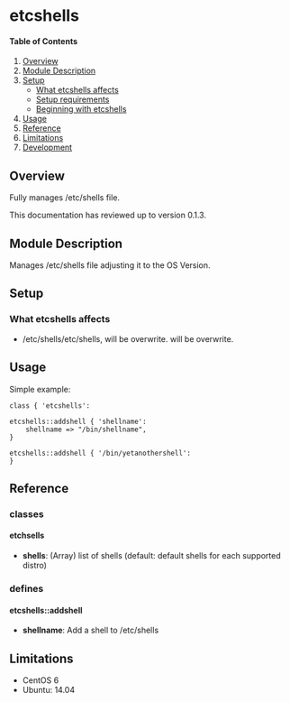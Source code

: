 # etcshells

#### Table of Contents

1. [Overview](#overview)
2. [Module Description](#module-description)
3. [Setup](#setup)
    * [What etcshells affects](#what-etcshells-affects)
    * [Setup requirements](#setup-requirements)
    * [Beginning with etcshells](#beginning-with-etcshells)
4. [Usage](#usage)
5. [Reference](#reference)
5. [Limitations](#limitations)
6. [Development](#development)

## Overview

Fully manages /etc/shells file.

This documentation has reviewed up to version 0.1.3.

## Module Description

Manages /etc/shells file adjusting it to the OS Version.

## Setup

### What etcshells affects

* /etc/shells/etc/shells, will be overwrite. will be overwrite.

## Usage

Simple example:
```puppet
class { 'etcshells':

etcshells::addshell { 'shellname':
    shellname => "/bin/shellname",
}

etcshells::addshell { '/bin/yetanothershell':
}
```

## Reference

### classes

#### etchsells

* **shells**: (Array) list of shells (default: default shells for each supported distro)

### defines

#### etcshells::addshell

* **shellname**: Add a shell to /etc/shells

## Limitations
* CentOS 6
* Ubuntu: 14.04
